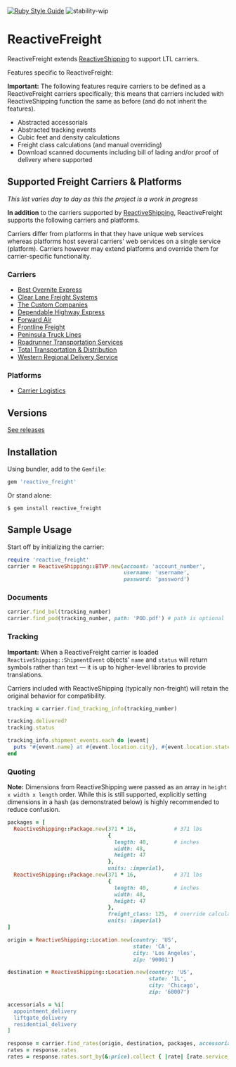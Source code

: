 [![Ruby Style Guide](https://img.shields.io/badge/code_style-rubocop-brightgreen.svg)](https://github.com/rubocop-hq/rubocop)
![stability-wip](https://img.shields.io/badge/stability-work_in_progress-lightgrey.svg)

# ReactiveFreight

ReactiveFreight extends [ReactiveShipping](https://github.com/realsubpop/reactive_shipping) to support LTL carriers.

Features specific to ReactiveFreight:

**Important:** The following features require carriers to be defined as a ReactiveFreight carriers specifically; this means that carriers included with ReactiveShipping function the same as before (and do not inherit the features).

- Abstracted accessorials
- Abstracted tracking events
- Cubic feet and density calculations
- Freight class calculations (and manual overriding)
- Download scanned documents including bill of lading and/or proof of delivery where supported

## Supported Freight Carriers & Platforms

*This list varies day to day as this the project is a work in progress*

**In addition** to the carriers supported by [ReactiveShipping](https://github.com/realsubpop/reactive_shipping), ReactiveFreight supports the following carriers and platforms.

Carriers differ from platforms in that they have unique web services whereas platforms host several carriers' web services on a single service (platform). Carriers however may extend platforms and override them for carrier-specific functionality.

### Carriers

* [Best Overnite Express](https://www.bestovernite.com)
* [Clear Lane Freight Systems](https://clearlanefreight.com)
* [The Custom Companies](https://www.customco.com)
* [Dependable Highway Express](https://godependable.com)
* [Forward Air](https://www.forwardair.com)
* [Frontline Freight](http://frontlinefreightinc.com)
* [Peninsula Truck Lines](http://www.peninsulatruck.com/)
* [Roadrunner Transportation Services](https://www.rrts.com)
* [Total Transportation & Distribution](https://www.ttdwest.com)
* [Western Regional Delivery Service](http://www.wrds.com)

### Platforms

* [Carrier Logistics](https://carrierlogistics.com)

## Versions

[See releases](https://github.com/brodyhoskins/reactive_freight/releases)

## Installation

Using bundler, add to the `Gemfile`:

```ruby
gem 'reactive_freight'
```

Or stand alone:

```
$ gem install reactive_freight
```

## Sample Usage

Start off by initializing the carrier:

```ruby
require 'reactive_freight'
carrier = ReactiveShipping::BTVP.new(account: 'account_number',
                                     username: 'username',
                                     password: 'password')
```

### Documents

```ruby
carrier.find_bol(tracking_number)
carrier.find_pod(tracking_number, path: 'POD.pdf') # path is optional
```

### Tracking

**Important:** When a ReactiveFreight carrier is loaded `ReactiveShipping::ShipmentEvent` objects' `name` and `status` will return symbols rather than text — it is up to higher-level libraries to provide translations.

Carriers included with ReactiveShipping (typically non-freight) will retain the original behavior for compatibility.

```ruby
tracking = carrier.find_tracking_info(tracking_number)

tracking.delivered?
tracking.status

tracking_info.shipment_events.each do |event|
  puts "#{event.name} at #{event.location.city}, #{event.location.state} on #{event.time}. #{event.message}"
end
```

### Quoting

**Note:** Dimensions from ReactiveShipping were passed as an array in `height x width x length` order. While this is still supported, explicitly setting dimensions in a hash (as demonstrated below) is highly recommended to reduce confusion.

```ruby
packages = [
  ReactiveShipping::Package.new(371 * 16,            # 371 lbs
                                {
                                  length: 40,        # inches
                                  width: 48,
                                  height: 47
                                },
                                units: :imperial),
  ReactiveShipping::Package.new(371 * 16,            # 371 lbs
                                {
                                  length: 40,        # inches
                                  width: 48,
                                  height: 47
                                },
                                freight_class: 125,  # override calculated freight class
                                units: :imperial)
]

origin = ReactiveShipping::Location.new(country: 'US',
                                        state: 'CA',
                                        city: 'Los Angeles',
                                        zip: '90001')

destination = ReactiveShipping::Location.new(country: 'US',
                                             state: 'IL',
                                             city: 'Chicago',
                                             zip: '60007')

accessorials = %i[
  appointment_delivery
  liftgate_delivery
  residential_delivery
]

response = carrier.find_rates(origin, destination, packages, accessorials: accessorials)
rates = response.rates
rates = response.rates.sort_by(&:price).collect { |rate| [rate.service_name, rate.price] }
```